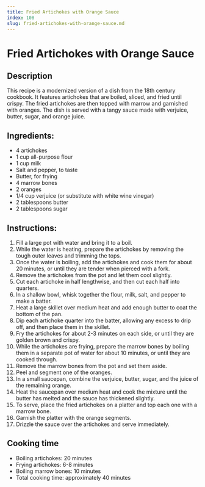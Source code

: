 ```yaml
---
title: Fried Artichokes with Orange Sauce
index: 108
slug: fried-artichokes-with-orange-sauce.md
---
```


# Fried Artichokes with Orange Sauce

## Description
This recipe is a modernized version of a dish from the 18th century cookbook. It features artichokes that are boiled, sliced, and fried until crispy. The fried artichokes are then topped with marrow and garnished with oranges. The dish is served with a tangy sauce made with verjuice, butter, sugar, and orange juice.

## Ingredients:
- 4 artichokes
- 1 cup all-purpose flour
- 1 cup milk
- Salt and pepper, to taste
- Butter, for frying
- 4 marrow bones
- 2 oranges
- 1/4 cup verjuice (or substitute with white wine vinegar)
- 2 tablespoons butter
- 2 tablespoons sugar

## Instructions:
1. Fill a large pot with water and bring it to a boil.
2. While the water is heating, prepare the artichokes by removing the tough outer leaves and trimming the tops.
3. Once the water is boiling, add the artichokes and cook them for about 20 minutes, or until they are tender when pierced with a fork.
4. Remove the artichokes from the pot and let them cool slightly.
5. Cut each artichoke in half lengthwise, and then cut each half into quarters.
6. In a shallow bowl, whisk together the flour, milk, salt, and pepper to make a batter.
7. Heat a large skillet over medium heat and add enough butter to coat the bottom of the pan.
8. Dip each artichoke quarter into the batter, allowing any excess to drip off, and then place them in the skillet.
9. Fry the artichokes for about 2-3 minutes on each side, or until they are golden brown and crispy.
10. While the artichokes are frying, prepare the marrow bones by boiling them in a separate pot of water for about 10 minutes, or until they are cooked through.
11. Remove the marrow bones from the pot and set them aside.
12. Peel and segment one of the oranges.
13. In a small saucepan, combine the verjuice, butter, sugar, and the juice of the remaining orange.
14. Heat the saucepan over medium heat and cook the mixture until the butter has melted and the sauce has thickened slightly.
15. To serve, place the fried artichokes on a platter and top each one with a marrow bone.
16. Garnish the platter with the orange segments.
17. Drizzle the sauce over the artichokes and serve immediately.

## Cooking time
- Boiling artichokes: 20 minutes
- Frying artichokes: 6-8 minutes
- Boiling marrow bones: 10 minutes
- Total cooking time: approximately 40 minutes